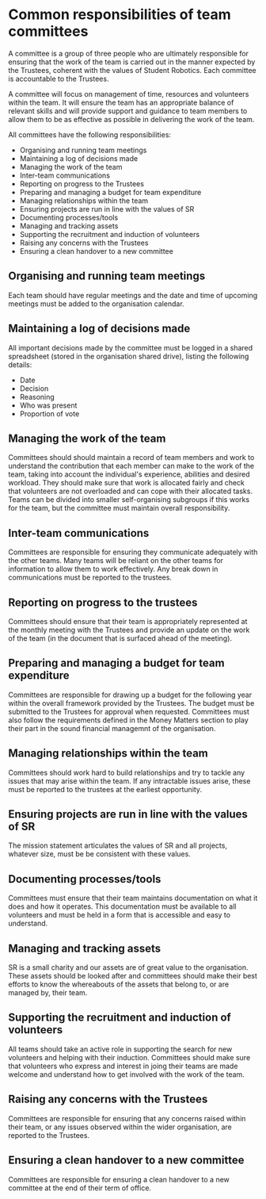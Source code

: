 # Common responsibilities of team committees

A committee is a group of three people who are ultimately responsible for ensuring that the work of the team is carried out in the manner expected by the Trustees, coherent with the values of Student Robotics. Each committee is accountable to the Trustees. 

A committee will focus on management of time, resources and volunteers within the team. It will ensure the team has an appropriate balance of relevant skills and will provide support and guidance to team members to allow them to be as effective as possible in delivering the work of the team.

All committees have the following responsibilities:
* Organising and running team meetings
* Maintaining a log of decisions made
* Managing the work of the team
* Inter-team communications
* Reporting on progress to the Trustees
* Preparing and managing a budget for team expenditure
* Managing relationships within the team
* Ensuring projects are run in line with the values of SR
* Documenting processes/tools
* Managing and tracking assets
* Supporting the recruitment and induction of volunteers
* Raising any concerns with the Trustees
* Ensuring a clean handover to a new committee

## Organising and running team meetings
Each team should have regular meetings and the date and time of upcoming meetings must be added to the organisation calendar. 

## Maintaining a log of decisions made
All important decisions made by the committee must be logged in a shared spreadsheet (stored in the organisation shared drive), listing the following details:
* Date
* Decision
* Reasoning
* Who was present
* Proportion of vote

## Managing the work of the team
Committees should should maintain a record of team members and work to understand the contribution that each member can make to the work of the team, taking into account the individual's experience, abilities and desired workload. They should make sure that work is allocated fairly and check that volunteers are not overloaded and can cope with their allocated tasks.  Teams can be divided into smaller self-organising subgroups if this works for the team, but the committee must maintain overall responsibility. 

## Inter-team communications
Committees are responsible for ensuring they communicate adequately with the other teams. Many teams will be reliant on the other teams for information to allow them to work effectively. Any break down in communications must be reported to the trustees. 

## Reporting on progress to the trustees
Committees should ensure that their team is appropriately represented at the monthly meeting with the Trustees and provide an update on the work of the team (in the document that is surfaced ahead of the meeting).  

## Preparing and managing a budget for team expenditure
Committees are responsible for drawing up a budget for the following year within the overall framework provided by the Trustees. The budget must be submitted to the Trustees for approval when requested. Committees must also follow the requirements defined in the Money Matters section to play their part in the sound financial managemnt of the organisation. 

## Managing relationships within the team
Committees should work hard to build relationships and try to tackle any issues that may arise within the team. If any intractable issues arise, these must be reported to the trustees at the earliest opportunity. 

## Ensuring projects are run in line with the values of SR
The mission statement articulates the values of SR and all projects, whatever size, must be be consistent with these values. 

## Documenting processes/tools
Committees must ensure that their team maintains documentation on what it does and how it operates. This documentation must be available to all volunteers and must be held in a form that is accessible and easy to understand.  

## Managing and tracking assets
SR is a small charity and our assets are of great value to the organisation. These assets should be looked after and committees should make their best efforts to know the whereabouts of the assets that belong to, or are managed by, their team. 

## Supporting the recruitment and induction of volunteers
All teams should take an active role in supporting the search for new volunteers and helping with their induction. Committees should make sure that volunteers who express and interest in joing their teams are made welcome and understand how to get involved with the work of the team.

## Raising any concerns with the Trustees
Committees are responsible for ensuring that any concerns raised within their team, or any issues observed within the wider organisation, are reported to the Trustees. 

## Ensuring a clean handover to a new committee
Committees are responsible for ensuring a clean handover to a new committee at the end of their term of office.
